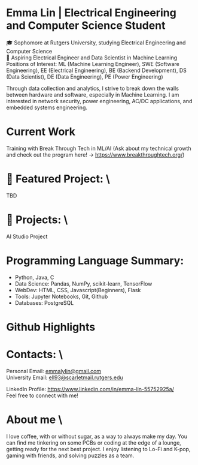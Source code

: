 # **Emma Lin | Electrical Engineering and Computer Science Student**

🎓 Sophomore at Rutgers University, studying Electrical Engineering and Computer Science \
🔭 Aspiring Electrical Engineer and Data Scientist in Machine Learning \
Positions of Interest: ML (Machine Learning Engineer), SWE (Software Engineering), EE (Electrical Engineering), BE (Backend Development), DS (Data Scientist), DE (Data Engineering), PE (Power Engineering)

Through data collection and analytics, I strive to break down the walls between hardware and software, especially in Machine Learning. I am interested in network security, power engineering, AC/DC applications, and embedded systems engineering.

# Current Work
Training with Break Through Tech in ML/AI (Ask about my technical growth and check out the program here! -> https://www.breakthroughtech.org/)

# 🎯 Featured Project: \
TBD

# 🚀 Projects: \
AI Studio Project

# Programming Language Summary:
- Python, Java, C 
- Data Science: Pandas, NumPy, scikit-learn, TensorFlow 
- WebDev: HTML, CSS, Javascript(Beginners), Flask
- Tools: Jupyter Notebooks, Git, Github 
- Databases: PostgreSQL

# Github Highlights

# Contacts: \
Personal Email: emmalylin@gmail.com \
University Email: ell93@scarletmail.rutgers.edu 

LinkedIn Profile: https://www.linkedin.com/in/emma-lin-55752925a/ \
Feel free to connect with me! 

# About me \
I love coffee, with or without sugar, as a way to always make my day. You can find me tinkering on some PCBs or coding at the edge of a lounge, getting ready for the next best project. I enjoy listening to Lo-Fi and K-pop, gaming with friends, and solving puzzles as a team.



<!--✨ _special_ ✨
🔭 I’m currently working on training with ML/AI with Break Through Tech @ Cornell
- 🌱 I’m currently learning ...
- 👯 I’m looking to collaborate on ...
- 🤔 I’m looking for help with ...
- 💬 Ask me about ...
- 📫 How to reach me: ...
- 😄 Pronouns: ...
- ⚡ Fun fact: ...
-->
